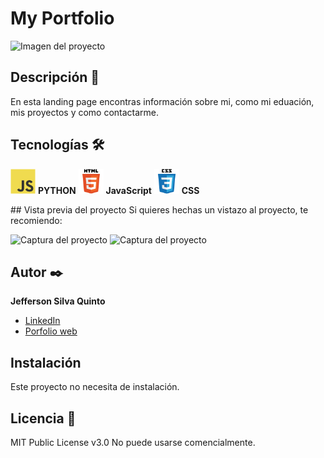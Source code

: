 # My Portfolio
![Imagen del proyecto](https://github.com/SQdeveloper/ImagesProyects/blob/main/imgPortfolio.png)

## Descripción 📑

En esta landing page encontras información sobre mi, como mi eduación, mis proyectos y como contactarme.
## Tecnologías 🛠
<!-- Iconos sacados de: https://github.com/hendrasob/badges/blob/master/README.md y https://github.com/alexandresanlim/Badges4-README.md-Profile -->
<p><img width="40" src="https://raw.githubusercontent.com/devicons/devicon/master/icons/javascript/javascript-original.svg"/>
<b>PYTHON</b>
<img width="40" src="https://raw.githubusercontent.com/devicons/devicon/master/icons/html5/html5-original-wordmark.svg"/>
<b>JavaScript</b>
<img width="40" src="https://raw.githubusercontent.com/devicons/devicon/master/icons/css3/css3-original-wordmark.svg"/>
<b>CSS</b>
</p>
## Vista previa del proyecto
Si quieres hechas un vistazo al proyecto, te recomiendo:

![Captura del proyecto](https://github.com/SQdeveloper/ImagesProyects/blob/main/seccion1.png)
![Captura del proyecto](https://github.com/SQdeveloper/ImagesProyects/blob/main/seccion2.png)

## Autor ✒️
**Jefferson Silva Quinto**

* [LinkedIn](https://www.linkedin.com/in/sqdeveloper/)
* [Porfolio web](https://sqdeveloper.github.io/MyPortfolio)

## Instalación 
Este proyecto no necesita de instalación.
  
## Licencia 📄
MIT Public License v3.0
No puede usarse comencialmente.
